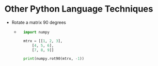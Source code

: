 # Other Python Language Techniques

* Rotate a matrix 90 degrees
  * ```python
      import numpy

      mtrx = [[1, 2, 3],
          [4, 5, 6],
          [7, 8, 9]]

      print(numpy.rot90(mtrx, -1))
